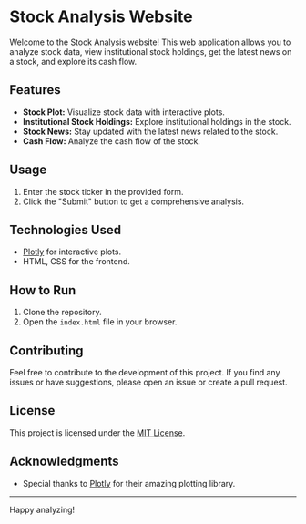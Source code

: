 # Stock Analysis Website

Welcome to the Stock Analysis website! This web application allows you to analyze stock data, view institutional stock holdings, get the latest news on a stock, and explore its cash flow.

## Features

- **Stock Plot:** Visualize stock data with interactive plots.
- **Institutional Stock Holdings:** Explore institutional holdings in the stock.
- **Stock News:** Stay updated with the latest news related to the stock.
- **Cash Flow:** Analyze the cash flow of the stock.

## Usage

1. Enter the stock ticker in the provided form.
2. Click the "Submit" button to get a comprehensive analysis.

## Technologies Used

- [Plotly](https://plotly.com/) for interactive plots.
- HTML, CSS for the frontend.

## How to Run

1. Clone the repository.
2. Open the `index.html` file in your browser.

## Contributing

Feel free to contribute to the development of this project. If you find any issues or have suggestions, please open an issue or create a pull request.

## License

This project is licensed under the [MIT License](LICENSE).

## Acknowledgments

- Special thanks to [Plotly](https://plotly.com/) for their amazing plotting library.

---

Happy analyzing!
